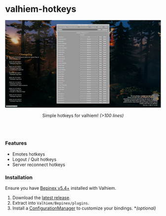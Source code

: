 # valhiem-hotkeys

<p align="center">
    <img src="./screenshot.jpg" />
</p>

<p align="center">
    Simple hotkeys for valhiem! <i>(>100 lines)</i>
</p>
<br />
<br />

### Features

- Emotes hotkeys
- Logout / Quit hotkeys
- Server reconnect hotkeys

### Installation

Ensure you have [Bepinex v5.4+](https://github.com/BepInEx/BepInEx/releases) installed with Valhiem.

1. Download the [latest release](https://github.com/ashnel3/valhiem-hotkeys/releases).
2. Extract into `Valhiem/Bepinex/plugins`.
3. Install a [ConfigurationManager](https://thunderstore.io/c/valheim/p/Azumatt/Official_BepInEx_ConfigurationManager) to customize your bindings. \*_(optional)_
